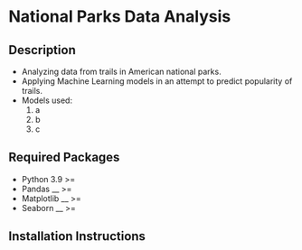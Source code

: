 # National Parks Data Analysis

## Description
- Analyzing data from trails in American national parks.
- Applying Machine Learning models in an attempt to predict popularity of trails.
- Models used:
  1. a
  2. b
  3. c

## Required Packages
- Python 3.9 >=
- Pandas __ >=
- Matplotlib __ >=
- Seaborn __ >=

## Installation Instructions
